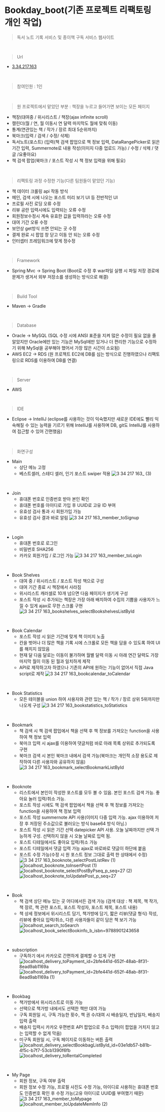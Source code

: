 # Bookday_boot(기존 프로젝트 리팩토링 개인 작업)

> 독서 노트 기록 서비스 및 종이책 구독 서비스 웹사이트

<br>

> Url
* [3.34.217.163](http://3.34.217.163)

<br>

> 참여인원 : 1인

<br>

> 원 프로젝트에서 맡았던 부분 : 책장을 누르고 들어가면 보이는 모든 페이지
  * 책장(대여중 / 위시리스트 / 책장(ajax infinite scroll)
  * 캘린더(월 / 연, 월 이동시 연 달력 마지막도 월에 맞춰 이동)
  * 통계(연관있는 책 / 작가 / 장르 최대 5순위까지)
  * 북마크(입력 / 검색 / 수정/ 삭제)
  * 독서노트(포스트) (입력(책 검색 팝업으로 책 정보 입력, DataRangePicker로 읽은 기간 입력, Summernote로 내용 작성(이미지 다중 업로드 가능) / 수정 / 삭제 / 댓글 /요좋아요)
  * 책 검색 팝업(북마크 / 포스트 작성 시 책 정보 입력을 위해 필요)

<br>

> 리팩토링 과정 수정한 기능(다른 팀원들이 맡았던 기능)
* 책 데이터 크롤링 api 작동 방식
* 메인, 검색 시에 나오는 포스트 미리 보기 UI 등 전반적인 UI
* 프로필 사진 로딩 오류 수정
* 리뷰 공란 입력시에도 입력되는 오류 수정
* 회원정보수정시 계속 유효한 값을 입력하라는 오류 수정
* 대여 기간 오류 수정
* 보안상 get방식 쓰면 안되는 곳 수정
* 결제 완료 시 팝업 창 닫고 이동 안 되는 오류 수정
* 인터셉터 프레임워크에 맞게 정수정



<br>

> Framework
* Spring Mvc -> Spring Boot (Boot로 수정 후 war파일 실행 시 파일 저장 경로에 문제가 생겨서 외부 저장소를 생성하는 방식으로 해결)

<br>

> Build Tool
* Maven -> Gradle 

<br>

> Database
* Oracle -> MySQL (SQL 수정 시에 ANSI 표준을 지켜 많은 수정이 필요 없을 줄 알았지만 Oracle에만 있는 기능은 MySql에만 있거나 더 편리한 기능으로 수정하기 위해 MySql을 공부해야 했어서 가장 많은 시간이 소요됨)
* AWS EC2 -> RDS (원 프로젝트 EC2에 DB를 심는 방식으로 진행하였으나 리팩토링으로 RDS를 이용하여 DB를 연결)

<br>

> Server
* AWS

<br>

> IDE
* Eclipse -> IntelliJ (eclipse를 사용하는 것이 익숙했지만 새로운 IDE에도 빨리 익숙해질 수 있는 능력을 기르기 위해 IntelliJ를 사용하며 DB, git도 IntelliJ를 사용하여 접근할 수 있어 간편했음)

<br>

> 화면구성
* Main
  * 상단 메뉴 고정
  * 베스트셀러, 스테디 셀러, 인기 포스트 swiper 적용
![3 34 217 163_ (3)](https://user-images.githubusercontent.com/116864859/219986342-850ecc06-f2b1-4974-bdc3-5551d2af7a51.png)

<br>

* Join
  * 휴대폰 번호로 인증번호 받아 본인 확인
  * 휴대폰 번호를 아이디로 가입 후 UUID로 고유 ID 부여
  * 유효성 검사 통과 시 회원가입 가능
  * 유효성 검사 결과 바로 알림
![3 34 217 163_member_toSignup](https://user-images.githubusercontent.com/116864859/219986546-a37ab131-a792-49e1-94fb-097464518f86.png)

<br>

* Login
  * 휴대폰 번호로 로그인
  * 비밀번호 SHA256
  * 카카오 회원가입 / 로그인 가능
![3 34 217 163_member_toLogin](https://user-images.githubusercontent.com/116864859/219986629-752bc877-3aab-48b5-b4bb-9cd5e50e927e.png)

<br>

* Book Shelves
  * 대여 중 / 위시리스트 / 포스트 작성 책으로 구성
  * 대여 기간 종료 시 책장에서 사라짐
  * 위시리스트 캐러셀로 10개 넘으면 다음 페이지가 생기게 구성
  * 포스트 작성 시 추가되는 책장은 가장 아래 배치하여 수집의 기쁨을 사용자가 느낄 수 있게 ajax로 무한 스크롤 구현
![3 34 217 163_bookshelves_selectBookshelvesListById](https://user-images.githubusercontent.com/116864859/219986710-a91281aa-1302-4c40-be95-04cd5b700faf.png)

<br>

* Book Calendar
  * 포스트 작성 시 읽은 기간에 맞게 책 이미지 노출
  * 칸을 벗어나 더 많은 책을 기록 시에 스크롤로 모든 책을 담을 수 있도록 하여 UI를 해치지 않았음
  * 현재 달 다음 달로는 이동이 불가하며 월별 달력 이동 시 아래 연간 달력도 가장 마지막 월이 이동 된 월과 일치하게 제작
  * API로 제작하고자 하였으나 기존의 API에 원하는 기능이 없어서 직접 Java script로 제작
![3 34 217 163_bookcalendar_toCalendar](https://user-images.githubusercontent.com/116864859/219986748-7b0fe6e0-1e11-4335-8c67-d4a94e5835fd.png)

<br>

* Book Statistics
  * 모든 테이블을 union 하여 사용자와 관련 있는 책 / 작가 / 장르 상위 5위까지만 나오게 구성
![3 34 217 163_bookstatistics_toStatistics](https://user-images.githubusercontent.com/116864859/219986823-80e77af0-e4e0-4068-975f-4d2249cb4d7b.png)

<br>

* Bookmark
  * 책 검색 시 책 검색 팝업에서 책을 선택 후 책 정보를 가져오는 function을 사용하여 책 정보 입력
  * 북마크 입력 시 ajax를 이용하여 댓글처럼 바로 아래 목록 상위로 추가되도록 구현
  * 북마크 검색 시 본인 북마크 내에서 검색 가능(북마크는 개인적 소장 용도로 제작하여 다른 사용자와 공유하지 않음)
![3 34 217 163_bookmark_selectBookmarkListById](https://user-images.githubusercontent.com/116864859/219986898-2b0ea1d7-f764-47a2-bf49-2d8fcbc4909b.png)

<br>

* Booknote
  * 리스트에서 본인이 작성한 포스트를 모두 볼 수 있음. 본인 포스트 검색 가능. 좋아요 눌러 입력/취소 가능.
  * 포스트 작성 시에도 책 검색 팝업에서 책을 선택 후 책 정보를 가져오는 function을 사용하여 책 정보 입력
  * 포스트 작성 summernote API 사용(이미지 다중 입력 가능. ajax 이용하여 저장 후 저장된 주소값으로 불러오는 방식 base64 방식 아님.)
  * 포스트 작성 시 읽은 기간 선택 datepicker API 사용. 오늘 날짜까지만 선택 가능하게 구성. 선택하지 않을 시 오늘 날짜로 입력 됨.
  * 포스트 디테일에서도 좋아요 입력/취소 가능
  * 포스트 디테일에서 댓글 입력 가능 ajax로 바로바로 댓글이 하단에 붙음
  * 포스트 수정 가능(수정 시 원 포스트 정보 그대로 출력 한 상태에서 수정)
![3 34 217 163_booknote_selectPostListRev (1)](https://user-images.githubusercontent.com/116864859/219986973-a805302d-5943-4f73-9240-6e35ec00953a.png)
![localhost_booknote_toInsertPost (1)](https://user-images.githubusercontent.com/116864859/219987672-fbb9f38d-3107-4f94-b4be-a219058bf37e.png)
![localhost_booknote_selectPostByPseq_p_seq=27 (2)](https://user-images.githubusercontent.com/116864859/220023830-78168fec-2c68-495b-9408-be8faf44fbf1.png)
![localhost_booknote_toUpdatePost_p_seq=27](https://user-images.githubusercontent.com/116864859/220024015-047b6a18-7f02-46a3-9c75-993cbbafa96e.png)

<br>

* Book
  * 책 검색 상단 메뉴 있는 곳 어디에서든 검색 가능 (검색 대상 : 책 제목, 책 작가, 책 장르, 책 관련 포스트, 포스트 작성자, 포스트 제목, 포스트 내용)
  * 책 상세 정보에서 위시리스트 담기, 책가방에 담기, 짧은 리뷰(댓글 형식) 작성, 리뷰에 좋아요 입력/취소, 다른 사용자들이 같이 담은 책 보기 가능
![localhost_search_toSearch](https://user-images.githubusercontent.com/116864859/220032120-f36c9d39-a815-4e1f-91a8-fa2d441c66ab.png)
![localhost_book_selectBookinfo_b_isbn=9788901243658](https://user-images.githubusercontent.com/116864859/220032170-be16d63e-9bdc-424c-a006-e728b167c359.png)

<br>

* subscription
  * 구독하기 에서 카카오로 간편하게 결제할 수 있게 구현
![localhost_delivery_toPayment_id=2bfe441d-652f-48ab-8f31-8ead9ab1169a](https://user-images.githubusercontent.com/116864859/220032320-3bb35807-a683-4e40-b4c1-122b9d417f54.png)
![localhost_delivery_toPayment_id=2bfe441d-652f-48ab-8f31-8ead9ab1169a (1)](https://user-images.githubusercontent.com/116864859/220032431-77a5295a-f261-4d37-af07-ab7e5ceaa68d.png)

<br>

* Bookbag
  * 책가방에서 위시리스트로 이동 가능
  * 선택으로 책가방 내에서도 선택한 책만 대여 가능
  * 구독 회원일 시, 구독 가능한 횟수, 책 권 수/대여 시 배송일자, 반납일자, 배송지 입력 출력
  * 배송지 입력시 카카오 우편번호 API 팝업으로 주소 입력(이 팝업을 거치지 않고는 입력할 수 없게 막음)
  * 미구독 회원일 시, 구독 페이지로 이동하는 버튼 출력
![localhost_delivery_selectBookbagListById_id=03e1db57-b81b-4f5c-b7f7-53cb1390f6fb](https://user-images.githubusercontent.com/116864859/220032557-d0b7defb-a37e-4ffd-90e9-14c869930f75.png)
![localhost_delivery_toRentalCompleted](https://user-images.githubusercontent.com/116864859/220032615-f6120dd2-8102-47e7-a7cb-f363bc239f26.png)

<br>

* My Page
  * 회원 정보, 구독 여부 출력
  * 회원 정보 수정 가능, 프로필 사진도 수정 가능, 아이디로 사용하는 휴대폰 번호도 인증번호 확인 후 수정 가능(고유 아이디로 UUID를 부여했기 때문)
![3 34 217 163_member_toMypage](https://user-images.githubusercontent.com/116864859/220219095-7ab01bdf-7a93-4608-80a4-7dee917c121f.png)
![localhost_member_toUpdateMemInfo (2)](https://user-images.githubusercontent.com/116864859/220033267-de38950e-f995-4578-a080-4de90245cf51.png)
